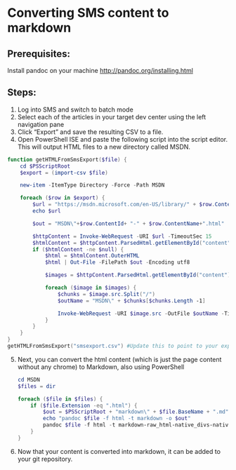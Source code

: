 # Converting SMS content to markdown

## Prerequisites: 

Install pandoc on your machine http://pandoc.org/installing.html

## Steps:

1.	Log into SMS and switch to batch mode
2.	Select each of the articles in your target dev center using the left navigation pane
3.	Click “Export” and save the resulting CSV to a file. 
4.	Open PowerShell ISE and paste the following script into the script editor. This will output HTML files to a new directory called MSDN. 

  ```powershell
  function getHTMLFromSmsExport($file) {
      cd $PSScriptRoot
      $export = (import-csv $file)

      new-item -ItemType Directory -Force -Path MSDN

      foreach ($row in $export) {
          $url = "https://msdn.microsoft.com/en-US/library/" + $row.ContentId
          echo $url

          $out = "MSDN\"+$row.ContentId+ "-" + $row.ContentName+".html"

          $httpContent = Invoke-WebRequest -URI $url -TimeoutSec 15
          $htmlContent = $httpContent.ParsedHtml.getElementById("content")
          if ($htmlContent -ne $null) {
              $html = $htmlContent.OuterHTML
              $html | Out-File -FilePath $out -Encoding utf8

              $images = $httpContent.ParsedHtml.getElementById("content").getElementsByTagName("img")

              foreach ($image in $images) {
                  $chunks = $image.src.Split("/")
                  $outName = "MSDN\" + $chunks[$chunks.Length -1]

                  Invoke-WebRequest -URI $image.src -OutFile $outName -TimeoutSec 15
              }
          }
      }
  } 
  getHTMLFromSmsExport("smsexport.csv") #Update this to point to your export CSV 
  ```
5.	Next, you can convert the html content (which is just the page content without any chrome) to Markdown, also using PowerShell

    ```powershell
    cd MSDN
    $files = dir

    foreach ($file in $files) {
        if ($file.Extension -eq ".html") {
            $out = $PSScriptRoot + "markdown\" + $file.BaseName + ".md"
            echo "pandoc $file -f html -t markdown -o $out"
            pandoc $file -f html -t markdown-raw_html-native_divs-native_spans+startnum-link_attributes-header_attributes+hard_line_breaks --atx-headers -o $out
        }
    }
    ```
  
  6. Now that your content is converted into markdown, it can be added to your git repository.
